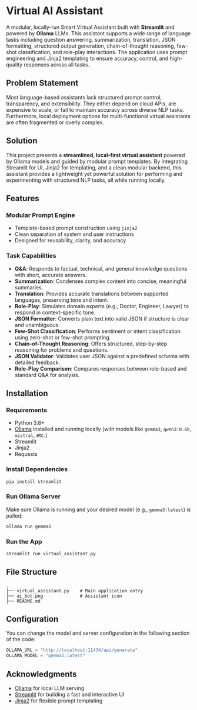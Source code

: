 # Virtual AI Assistant

A modular, locally-run Smart Virtual Assistant built with **Streamlit** and powered by **Ollama** LLMs. This assistant supports a wide range of language tasks including question answering, summarization, translation, JSON formatting, structured output generation, chain-of-thought reasoning, few-shot classification, and role-play interactions. The application uses prompt engineering and Jinja2 templating to ensure accuracy, control, and high-quality responses across all tasks.

## Problem Statement

Most language-based assistants lack structured prompt control, transparency, and extensibility. They either depend on cloud APIs, are expensive to scale, or fail to maintain accuracy across diverse NLP tasks. Furthermore, local deployment options for multi-functional virtual assistants are often fragmented or overly complex.

## Solution

This project presents a **streamlined, local-first virtual assistant** powered by Ollama models and guided by modular prompt templates. By integrating Streamlit for UI, Jinja2 for templating, and a clean modular backend, this assistant provides a lightweight yet powerful solution for performing and experimenting with structured NLP tasks, all while running locally.

## Features

### Modular Prompt Engine

* Template-based prompt construction using `jinja2`
* Clean separation of system and user instructions
* Designed for reusability, clarity, and accuracy

### Task Capabilities

* **Q\&A**: Responds to factual, technical, and general knowledge questions with short, accurate answers.
* **Summarization**: Condenses complex content into concise, meaningful summaries.
* **Translation**: Provides accurate translations between supported languages, preserving tone and intent.
* **Role-Play**: Simulates domain experts (e.g., Doctor, Engineer, Lawyer) to respond in context-specific tone.
* **JSON Formatter**: Converts plain text into valid JSON if structure is clear and unambiguous.
* **Few-Shot Classification**: Performs sentiment or intent classification using zero-shot or few-shot prompting.
* **Chain-of-Thought Reasoning**: Offers structured, step-by-step reasoning for problems and questions.
* **JSON Validator**: Validates user JSON against a predefined schema with detailed feedback.
* **Role-Play Comparison**: Compares responses between role-based and standard Q\&A for analysis.

## Installation

### Requirements

* Python 3.8+
* [Ollama](https://ollama.com/) installed and running locally (with models like `gemma3`, `qwen3:0.6b`, `mistral`, etc.)
* Streamlit
* Jinja2
* Requests

### Install Dependencies

```bash
pip install streamlit
```

### Run Ollama Server

Make sure Ollama is running and your desired model (e.g., `gemma3:latest`) is pulled:

```bash
ollama run gemma3
```

### Run the App

```bash
streamlit run virtual_assistant.py
```

## File Structure

```
.
├── virtual_assistant.py    # Main application entry
├── ai_bot.png              # Assistant icon
├── README.md
```

## Configuration

You can change the model and server configuration in the following section of the code:

```python
OLLAMA_URL = "http://localhost:11434/api/generate"
OLLAMA_MODEL = "gemma3:latest"
```

## Acknowledgments

* [Ollama](https://ollama.com/) for local LLM serving
* [Streamlit](https://streamlit.io/) for building a fast and interactive UI
* [Jinja2](https://jinja.palletsprojects.com/) for flexible prompt templating
